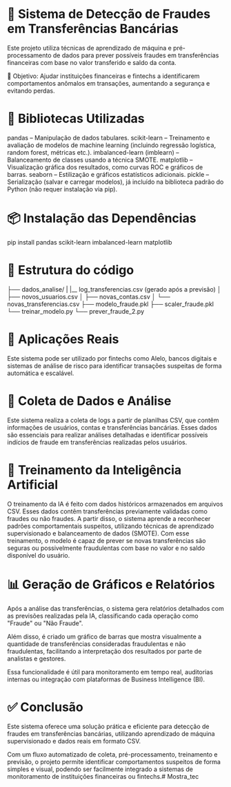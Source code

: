 # 🚨 Sistema de Detecção de Fraudes em Transferências Bancárias
Este projeto utiliza técnicas de aprendizado de máquina e pré-processamento de dados para prever possíveis fraudes em transferências financeiras com base no valor transferido e saldo da conta.

🔎 Objetivo: Ajudar instituições financeiras e fintechs a identificarem comportamentos anômalos em transações, aumentando a segurança e evitando perdas.

# 🧠 Bibliotecas Utilizadas
pandas – Manipulação de dados tabulares.
scikit-learn – Treinamento e avaliação de modelos de machine learning (incluindo regressão logística, random forest, métricas etc.).
imbalanced-learn (imblearn) – Balanceamento de classes usando a técnica SMOTE.
matplotlib – Visualização gráfica dos resultados, como curvas ROC e gráficos de barras.
seaborn – Estilização e gráficos estatísticos adicionais.
pickle – Serialização (salvar e carregar modelos), já incluído na biblioteca padrão do Python (não requer instalação via pip).

# 📦 Instalação das Dependências
  pip install pandas scikit-learn imbalanced-learn matplotlib

# 📁 Estrutura do código
├── dados_analise/
| |__ log_transferencias.csv (gerado após a previsão)
│ ├── novos_usuarios.csv
│ ├── novas_contas.csv
│ └── novas_transferencias.csv
├── modelo_fraude.pkl
├── scaler_fraude.pkl
└── treinar_modelo.py
└── prever_fraude_2.py


# 📌 Aplicações Reais
Este sistema pode ser utilizado por fintechs como Alelo, bancos digitais e sistemas de análise de risco para identificar transações suspeitas de forma automática e escalável.

# 📄 Coleta de Dados e Análise
Este sistema realiza a coleta de logs a partir de planilhas CSV, que contêm informações de usuários, contas e transferências bancárias. Esses dados são essenciais para realizar análises detalhadas e identificar possíveis indícios de fraude em transferências realizadas pelos usuários.

# 🧠 Treinamento da Inteligência Artificial
O treinamento da IA é feito com dados históricos armazenados em arquivos CSV. Esses dados contêm transferências previamente validadas como fraudes ou não fraudes. A partir disso, o sistema aprende a reconhecer padrões comportamentais suspeitos, utilizando técnicas de aprendizado supervisionado e balanceamento de dados (SMOTE).
Com esse treinamento, o modelo é capaz de prever se novas transferências são seguras ou possivelmente fraudulentas com base no valor e no saldo disponível do usuário.

#   📊 Geração de Gráficos e Relatórios
Após a análise das transferências, o sistema gera relatórios detalhados com as previsões realizadas pela IA, classificando cada operação como "Fraude" ou "Não Fraude".

Além disso, é criado um gráfico de barras que mostra visualmente a quantidade de transferências consideradas fraudulentas e não fraudulentas, facilitando a interpretação dos resultados por parte de analistas e gestores.

Essa funcionalidade é útil para monitoramento em tempo real, auditorias internas ou integração com plataformas de Business Intelligence (BI).

# ✅ Conclusão
Este sistema oferece uma solução prática e eficiente para detecção de fraudes em transferências bancárias, utilizando aprendizado de máquina supervisionado e dados reais em formato CSV.

Com um fluxo automatizado de coleta, pré-processamento, treinamento e previsão, o projeto permite identificar comportamentos suspeitos de forma simples e visual, podendo ser facilmente integrado a sistemas de monitoramento de instituições financeiras ou fintechs.#   M o s t r a _ t e c  
 
